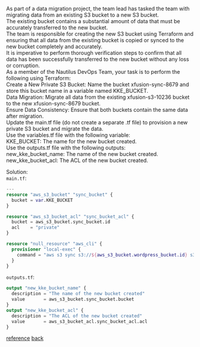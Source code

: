As part of a data migration project, the team lead has tasked the team with migrating data from an existing S3 bucket to a new S3 bucket.  
The existing bucket contains a substantial amount of data that must be accurately transferred to the new bucket.  
The team is responsible for creating the new S3 bucket using Terraform and ensuring that all data from the existing bucket is copied or synced to the new bucket completely and accurately.  
It is imperative to perform thorough verification steps to confirm that all data has been successfully transferred to the new bucket without any loss or corruption.  
As a member of the Nautilus DevOps Team, your task is to perform the following using Terraform:  
    Create a New Private S3 Bucket: Name the bucket xfusion-sync-8679 and store this bucket name in a variable named KKE_BUCKET.  
    Data Migration: Migrate all data from the existing xfusion-s3-10236 bucket to the new xfusion-sync-8679 bucket.  
    Ensure Data Consistency: Ensure that both buckets contain the same data after migration.  
    Update the main.tf file (do not create a separate .tf file) to provision a new private S3 bucket and migrate the data.  
    Use the variables.tf file with the following variable:  
        KKE_BUCKET: The name for the new bucket created.  
    Use the outputs.tf file with the following outputs:  
        new_kke_bucket_name: The name of the new bucket created.  
        new_kke_bucket_acl: The ACL of the new bucket created.  

Solution:  
`main.tf`:  
```terraform
---
resource "aws_s3_bucket" "sync_bucket" {
  bucket = var.KKE_BUCKET
}

resource "aws_s3_bucket_acl" "sync_bucket_acl" {
  bucket = aws_s3_bucket.sync_bucket.id
  acl    = "private"
}

resource "null_resource" "aws_cli" {
  provisioner "local-exec" {
    command = "aws s3 sync s3://${aws_s3_bucket.wordpress_bucket.id} s3://${aws_s3_bucket.sync_bucket.id} --exact-timestamps"
  }
}
```

`outputs.tf`:  
```terraform
output "new_kke_bucket_name" {
  description = "The name of the new bucket created"
  value       = aws_s3_bucket.sync_bucket.bucket
}
output "new_kke_bucket_acl" {
  description = "The ACL of the new bucket created"
  value       = aws_s3_bucket_acl.sync_bucket_acl.acl
}

```
[reference](https://docs.aws.amazon.com/cli/latest/reference/s3/sync.html)
[back](https://github.com/MederD/Kodekloud-Engineer-Tasks/tree/main)

